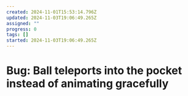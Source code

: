 ```yaml
---
created: 2024-11-01T15:53:14.796Z
updated: 2024-11-03T19:06:49.265Z
assigned: ""
progress: 0
tags: []
started: 2024-11-03T19:06:49.265Z
---
```


# Bug: Ball teleports into the pocket instead of animating gracefully
